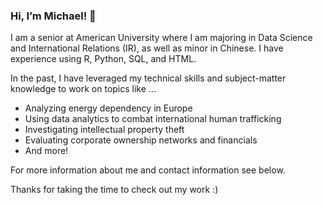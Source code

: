 ### Hi, I’m Michael! 👋

I am a senior at American University where I am majoring in Data Science and International Relations (IR), as well as minor in Chinese. I have experience using R, Python, SQL, and HTML. 

In the past, I have leveraged my technical skills and subject-matter knowledge to work on topics like ...
- Analyzing energy dependency in Europe
- Using data analytics to combat international human trafficking
- Investigating intellectual property theft
- Evaluating corporate ownership networks and financials
- And more!

For more information about me and contact information see below.

Thanks for taking the time to check out my work :)

